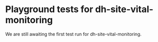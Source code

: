 # Playground tests for dh-site-vital-monitoring
We are still awaiting the first test run for dh-site-vital-monitoring.
